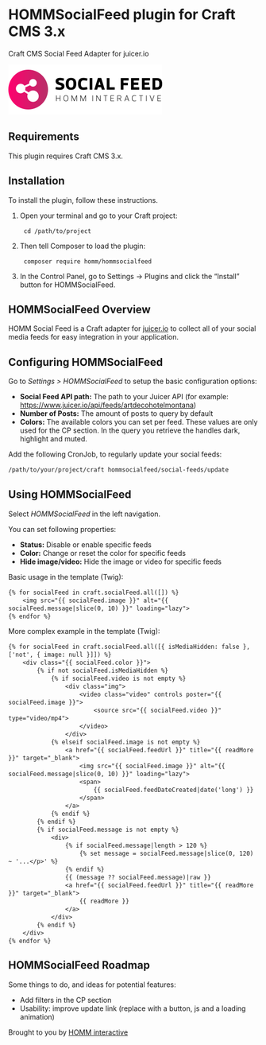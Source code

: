 # HOMMSocialFeed plugin for Craft CMS 3.x

Craft CMS Social Feed Adapter for juicer.io

![Screenshot](resources/img/plugin-logo-v2.svg)

## Requirements

This plugin requires Craft CMS 3.x.

## Installation

To install the plugin, follow these instructions.

1. Open your terminal and go to your Craft project:

        cd /path/to/project

2. Then tell Composer to load the plugin:

        composer require homm/hommsocialfeed

3. In the Control Panel, go to Settings → Plugins and click the “Install” button for HOMMSocialFeed.

## HOMMSocialFeed Overview

HOMM Social Feed is a Craft adapter for [juicer.io](https://www.juicer.io) to collect all of your social media feeds
for easy integration in your application.

## Configuring HOMMSocialFeed

Go to _Settings > HOMMSocialFeed_ to setup the basic configuration options:

- **Social Feed API path:** The path to your Juicer API (for example: https://www.juicer.io/api/feeds/artdecohotelmontana)
- **Number of Posts:** The amount of posts to query by default
- **Colors:** The available colors you can set per feed. These values are only used for the CP section. In the query you
  retrieve the handles dark, highlight and muted.
  
Add the following CronJob, to regularly update your social feeds:
```bash
/path/to/your/project/craft hommsocialfeed/social-feeds/update
```

## Using HOMMSocialFeed

Select _HOMMSocialFeed_ in the left navigation.

You can set following properties:

- **Status:** Disable or enable specific feeds
- **Color:** Change or reset the color for specific feeds
- **Hide image/video:** Hide the image or video for specific feeds

Basic usage in the template (Twig):
``` 
{% for socialFeed in craft.socialFeed.all([]) %}
    <img src="{{ socialFeed.image }}" alt="{{ socialFeed.message|slice(0, 10) }}" loading="lazy">
{% endfor %}
```

More complex example in the template (Twig):
``` 
{% for socialFeed in craft.socialFeed.all([{ isMediaHidden: false }, ['not', { image: null }]]) %}
    <div class="{{ socialFeed.color }}">
        {% if not socialFeed.isMediaHidden %}
            {% if socialFeed.video is not empty %}
                <div class="img">
                    <video class="video" controls poster="{{ socialFeed.image }}">
                        <source src="{{ socialFeed.video }}" type="video/mp4">
                    </video>
                </div>
            {% elseif socialFeed.image is not empty %}
                <a href="{{ socialFeed.feedUrl }}" title="{{ readMore }}" target="_blank">
                    <img src="{{ socialFeed.image }}" alt="{{ socialFeed.message|slice(0, 10) }}" loading="lazy">
                    <span>                             
                        {{ socialFeed.feedDateCreated|date('long') }}
                    </span>
                </a>
            {% endif %}
        {% endif %}
        {% if socialFeed.message is not empty %}
            <div>
                {% if socialFeed.message|length > 120 %}
                    {% set message = socialFeed.message|slice(0, 120) ~ '...</p>' %}
                {% endif %}
                {{ (message ?? socialFeed.message)|raw }}
                <a href="{{ socialFeed.feedUrl }}" title="{{ readMore }}" target="_blank">
                    {{ readMore }}
                </a>
            </div>
        {% endif %}
    </div>
{% endfor %}
```

## HOMMSocialFeed Roadmap

Some things to do, and ideas for potential features:

* Add filters in the CP section
* Usability: improve update link (replace with a button, js and a loading animation) 

Brought to you by [HOMM interactive](https://github.com/HOMMinteractive)
